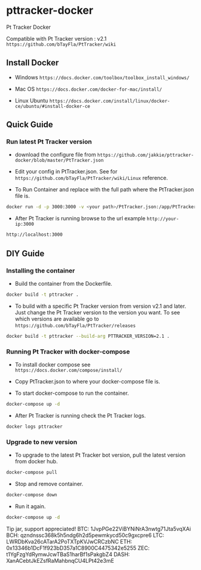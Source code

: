 # pttracker-docker

Pt Tracker Docker

Compatible with Pt Tracker version : v2.1
`https://github.com/bTayFla/PtTracker/wiki`

## Install Docker

- Windows `https://docs.docker.com/toolbox/toolbox_install_windows/`

- Mac OS `https://docs.docker.com/docker-for-mac/install/`

- Linux Ubuntu `https://docs.docker.com/install/linux/docker-ce/ubuntu/#install-docker-ce`

## Quick Guide

### Run latest Pt Tracker version

- download the configure file from `https://github.com/jakkie/pttracker-docker/blob/master/PtTracker.json`

- Edit your config in PtTracker.json. See for `https://github.com/bTayFla/PtTracker/wiki/Linux` reference.

- To Run Container and replace <your path> with the full path where the PtTracker.json file is.

```bash
docker run -d -p 3000:3000 -v <your path>/PtTracker.json:/app/PtTracker/PtTracker.json jakkie/pttracker-docker
```

- After Pt Tracker is running browse to the url example `http://your-ip:3000`

```bash
http://localhost:3000
```

## DIY Guide

### Installing the container

- Build the container from the Dockerfile.

```bash
docker build -t pttracker .
```

- To build with a specific Pt Tracker version from version v2.1 and later. Just change the Pt Tracker version to the version you want. To see which versions are available go to `https://github.com/bTayFla/PtTracker/releases`

```bash
docker build -t pttracker --build-arg PTTRACKER_VERSION=2.1 .
```

### Running Pt Tracker with docker-compose

- To install docker compose see `https://docs.docker.com/compose/install/`

- Copy PtTracker.json to where your docker-compose file is.

- To start docker-compose to run the container.

```bash
docker-compose up -d
```

- After Pt Tracker is running check the Pt Tracker logs.

```bash
docker logs pttracker
```

### Upgrade to new version

- To upgrade to the latest Pt Tracker bot version, pull the latest version from docker hub.

```bash
docker-compose pull
```

- Stop and remove container.

```bash
docker-compose down
```

- Run it again.

```bash
docker-compose up -d
```

Tip jar, support appreciated!
BTC: 1JvpPGe22ViBYNiNrA3nwtg71Jta5vqXAi
BCH: qzndnssc368k5h5ndg6h2d5pewmkycd50c9gxcpre6
LTC: LWRDbKva26cATarA2PoTXTpKVJwCRCzbNC
ETH: 0x13346b1DcF1f923bD357a1C8900C4475342e5255
ZEC: t1YgFzgYdRymwJcwTBaS1harBf1sPakgbZ4
DASH: XanACebtJkEZsfRaMahbnqCU4LPt42e3mE